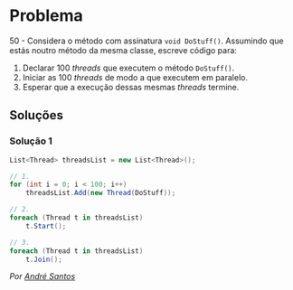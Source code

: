 # Problema

50 - Considera o método com assinatura `void DoStuff()`. Assumindo que estás
noutro método da mesma classe, escreve código para:

1. Declarar 100 _threads_ que executem o método `DoStuff()`.
2. Iniciar as 100 _threads_ de modo a que executem em paralelo.
3. Esperar que a execução dessas mesmas _threads_ termine.

## Soluções

### Solução 1

```c#
List<Thread> threadsList = new List<Thread>();

// 1.
for (int i = 0; i < 100; i++)
    threadsList.Add(new Thread(DoStuff));

// 2.
foreach (Thread t in threadsList)
    t.Start();

// 3.
foreach (Thread t in threadsList)
    t.Join();
```

_Por [André Santos](https://github.com/andrepucas)_
